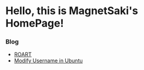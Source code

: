 # Hello, this is MagnetSaki's HomePage!

### Blog

- [ROART](./ROART.md)
- [Modify Username in Ubuntu](./modify_username.md)
